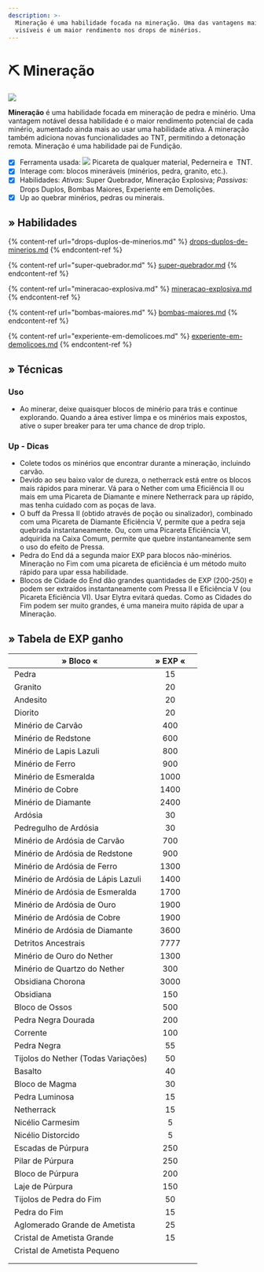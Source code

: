 ```yaml
---
description: >-
  Mineração é uma habilidade focada na mineração. Uma das vantagens mais
  visíveis é um maior rendimento nos drops de minérios.
---
```


# ⛏ Mineração

![](../../../../.gitbook/assets/MiningSkill.webp)

**Mineração** é uma habilidade focada em mineração de pedra e minério. Uma vantagem notável dessa habilidade é o maior rendimento potencial de cada minério, aumentado ainda mais ao usar uma habilidade ativa. A mineração também adiciona novas funcionalidades ao TNT, permitindo a detonação remota. Mineração é uma habilidade pai de Fundição.

* [x] Ferramenta usada: ![](../../../../.gitbook/assets/Pickaxe.webp) Picareta de qualquer material, <img src="../../../../.gitbook/assets/Flint_and_Steel_JE4_BE2.webp" alt="" data-size="line">Pederneira e <img src="../../../../.gitbook/assets/Dinamite.webp" alt="" data-size="line"> TNT.
* [x] Interage com: blocos mineráveis (minérios, pedra, granito, etc.).
* [x] Habilidades: _Ativas:_ Super Quebrador, Mineração Explosiva; _Passivas:_ Drops Duplos, Bombas Maiores, Experiente em Demolições.
* [x] Up ao quebrar minérios, pedras ou minerais.

## » Habilidades

{% content-ref url="drops-duplos-de-minerios.md" %}
[drops-duplos-de-minerios.md](drops-duplos-de-minerios.md)
{% endcontent-ref %}

{% content-ref url="super-quebrador.md" %}
[super-quebrador.md](super-quebrador.md)
{% endcontent-ref %}

{% content-ref url="mineracao-explosiva.md" %}
[mineracao-explosiva.md](mineracao-explosiva.md)
{% endcontent-ref %}

{% content-ref url="bombas-maiores.md" %}
[bombas-maiores.md](bombas-maiores.md)
{% endcontent-ref %}

{% content-ref url="experiente-em-demolicoes.md" %}
[experiente-em-demolicoes.md](experiente-em-demolicoes.md)
{% endcontent-ref %}

## » Técnicas

### Uso

* Ao minerar, deixe quaisquer blocos de minério para trás e continue explorando. Quando a área estiver limpa e os minérios mais expostos, ative o super breaker para ter uma chance de drop triplo.

### Up - Dicas

* Colete todos os minérios que encontrar durante a mineração, incluindo carvão.
* Devido ao seu baixo valor de dureza, o netherrack está entre os blocos mais rápidos para minerar. Vá para o Nether com uma Eficiência II ou mais em uma Picareta de Diamante e minere Netherrack para up rápido, mas tenha cuidado com as poças de lava.
* O buff da Pressa II (obtido através de poção ou sinalizador), combinado com uma Picareta de Diamante Eficiência V, permite que a pedra seja quebrada instantaneamente. Ou, com uma Picareta Eficiência VI, adquirida na Caixa Comum, permite que quebre instantaneamente sem o uso do efeito de Pressa.
* Pedra do End dá a segunda maior EXP para blocos não-minérios. Mineração no Fim com uma picareta de eficiência é um método muito rápido para upar essa habilidade.
* Blocos de Cidade do End dão grandes quantidades de EXP (200-250) e podem ser extraídos instantaneamente com Pressa II e Eficiência V (ou Picareta Eficiência VI). Usar Elytra evitará quedas. Como as Cidades do Fim podem ser muito grandes, é uma maneira muito rápida de upar a Mineração.

## » Tabela de EXP ganho

| » Bloco «                                                                                                                                  | » EXP « |   |
| ------------------------------------------------------------------------------------------------------------------------------------------ | :-----: | - |
| <img src="../../../../.gitbook/assets/Stone.webp" alt="" data-size="line"> Pedra                                                           |    15   |   |
| <img src="../../../../.gitbook/assets/Granite_JE2_BE2.webp" alt="" data-size="line"> Granito                                               |    20   |   |
| <img src="../../../../.gitbook/assets/Andesite_JE3_BE2.webp" alt="" data-size="line"> Andesito                                             |    20   |   |
| <img src="../../../../.gitbook/assets/Diorite.webp" alt="" data-size="line"> Diorito                                                       |    20   |   |
| <img src="../../../../.gitbook/assets/Min%3Frio_de_carv%3Fo_EJ2_EB2.webp" alt="" data-size="line"> Minério de Carvão                       |   400   |   |
| <img src="../../../../.gitbook/assets/Redstone_Ore_JE4_BE3.webp" alt="" data-size="line"> Minério de Redstone                              |   600   |   |
| <img src="../../../../.gitbook/assets/Lapis_Lazuli_Ore_%28pre-release%29.webp" alt="" data-size="line"> Minério de Lapis Lazuli            |   800   |   |
| <img src="../../../../.gitbook/assets/Iron_Ore_JE2_BE2.webp" alt="" data-size="line"> Minério de Ferro                                     |   900   |   |
| <img src="../../../../.gitbook/assets/Emerald_Ore_JE4_BE3.webp" alt="" data-size="line"> Minério de Esmeralda                              |   1000  |   |
| <img src="../../../../.gitbook/assets/Copper_Ore_%28W%29_BE2.webp" alt="" data-size="line"> Minério de Cobre                               |   1400  |   |
| <img src="../../../../.gitbook/assets/Diamond_Ore_JE5_BE5.webp" alt="" data-size="line"> Minério de Diamante                               |   2400  |   |
| <img src="../../../../.gitbook/assets/Deepslate_%28UD%29_BE1.webp" alt="" data-size="line"> Ardósia                                        |    30   |   |
| <img src="../../../../.gitbook/assets/Cobbled_Deepslate_JE2_BE1.webp" alt="" data-size="line"> Pedregulho de Ardósia                       |    30   |   |
| <img src="../../../../.gitbook/assets/Deepslate_Coal_Ore_JE1_BE2.webp" alt="" data-size="line"> Minério de Ardósia de Carvão               |   700   |   |
| <img src="../../../../.gitbook/assets/Deepslate_Redstone_Ore_JE2_BE1.webp" alt="" data-size="line"> Minério de Ardósia de Redstone         |   900   |   |
| <img src="../../../../.gitbook/assets/Deepslate_Iron_Ore_JE2_BE1.webp" alt="" data-size="line"> Minério de Ardósia de Ferro                |   1300  |   |
| <img src="../../../../.gitbook/assets/Deepslate_Lapis_Lazuli_Ore_JE2_BE1.webp" alt="" data-size="line"> Minério de Ardósia de Lápis Lazuli |   1400  |   |
| <img src="../../../../.gitbook/assets/Deepslate_Emerald_Ore_JE1_BE1.webp" alt="" data-size="line"> Minério de Ardósia de Esmeralda         |   1700  |   |
| <img src="../../../../.gitbook/assets/Deepslate_Gold_Ore_JE2_BE1.webp" alt="" data-size="line"> Minério de Ardósia de Ouro                 |   1900  |   |
| <img src="../../../../.gitbook/assets/Deepslate_Copper_Ore_JE1_BE1.webp" alt="" data-size="line"> Minério de Ardósia de Cobre              |   1900  |   |
| <img src="../../../../.gitbook/assets/Deepslate_Diamond_Ore_JE2_BE1.webp" alt="" data-size="line"> Minério de Ardósia de Diamante          |   3600  |   |
| <img src="../../../../.gitbook/assets/Ancient_Debris_JE1_BE1.webp" alt="" data-size="line"> Detritos Ancestrais                            |   7777  |   |
| <img src="../../../../.gitbook/assets/Nether_Gold_Ore_JE1.webp" alt="" data-size="line"> Minério de Ouro do Nether                         |   1300  |   |
| <img src="../../../../.gitbook/assets/Nether_Quartz_Ore_JE3_BE2.webp" alt="" data-size="line"> Minério de Quartzo do Nether                |   300   |   |
| <img src="../../../../.gitbook/assets/Crying_Obsidian_JE1_BE1.webp" alt="" data-size="line"> Obsidiana Chorona                             |   3000  |   |
| <img src="../../../../.gitbook/assets/Obsidian_JE3_BE2.webp" alt="" data-size="line"> Obsidiana                                            |   150   |   |
| <img src="../../../../.gitbook/assets/Bone_Block_%28UD%29_JE2_BE2.webp" alt="" data-size="line"> Bloco de Ossos                            |   500   |   |
| <img src="../../../../.gitbook/assets/Gilded_Blackstone_JE2_BE2.webp" alt="" data-size="line"> Pedra Negra Dourada                         |   200   |   |
| <img src="../../../../.gitbook/assets/Chain_%28UD%29_JE1_BE1.webp" alt="" data-size="line"> Corrente                                       |   100   |   |
| <img src="../../../../.gitbook/assets/Blackstone_JE1_BE1.webp" alt="" data-size="line"> Pedra Negra                                        |    55   |   |
| <img src="../../../../.gitbook/assets/Nether_Bricks_JE1_BE1.webp" alt="" data-size="line"> Tijolos do Nether (Todas Variações)             |    50   |   |
| <img src="../../../../.gitbook/assets/Basalt_%28UD%29_JE1_BE1.webp" alt="" data-size="line"> Basalto                                       |    40   |   |
| <img src="../../../../.gitbook/assets/Magma_Block_JE2_BE2.webp" alt="" data-size="line"> Bloco de Magma                                    |    30   |   |
| <img src="../../../../.gitbook/assets/Glowstone_JE4_BE2.webp" alt="" data-size="line"> Pedra Luminosa                                      |    15   |   |
| <img src="../../../../.gitbook/assets/Netherrack_JE4_BE2.webp" alt="" data-size="line"> Netherrack                                         |    15   |   |
| <img src="../../../../.gitbook/assets/Crimson_Nylium_JE1_BE1.webp" alt="" data-size="line"> Nicélio Carmesim                               |    5    |   |
| <img src="../../../../.gitbook/assets/Warped_Nylium_JE1_BE1.webp" alt="" data-size="line"> Nicélio Distorcido                              |    5    |   |
| <img src="../../../../.gitbook/assets/Purpur_Stairs_%28N%29_JE1_BE1.webp" alt="" data-size="line"> Escadas de Púrpura                      |   250   |   |
| <img src="../../../../.gitbook/assets/Purpur_Pillar_%28UD%29_JE3_BE2.webp" alt="" data-size="line"> Pilar de Púrpura                       |   250   |   |
| <img src="../../../../.gitbook/assets/Purpur_Block_JE2_BE2.webp" alt="" data-size="line"> Bloco de Púrpura                                 |   200   |   |
| <img src="../../../../.gitbook/assets/Purpur_Slab_JE2_BE2.webp" alt="" data-size="line"> Laje de Púrpura                                   |   150   |   |
| <img src="../../../../.gitbook/assets/End_Stone_Bricks_JE2_BE2.webp" alt="" data-size="line"> Tijolos de Pedra do Fim                      |    50   |   |
| <img src="../../../../.gitbook/assets/End_Stone_JE3_BE2.webp" alt="" data-size="line"> Pedra do Fim                                        |    15   |   |
| <img src="../../../../.gitbook/assets/Amethyst_Cluster_%28U%29_JE1.webp" alt="" data-size="line"> Aglomerado Grande de Ametista            |    25   |   |
| <img src="../../../../.gitbook/assets/Large_Amethyst_Bud_%28U%29_JE1.webp" alt="" data-size="line"> Cristal de Ametista Grande             |    15   |   |
| <img src="../../../../.gitbook/assets/Small_Amethyst_Bud_%28U%29_JE1.webp" alt="" data-size="line"> Cristal de Ametista Pequeno            |         |   |
|                                                                                                                                            |         |   |
|                                                                                                                                            |         |   |
